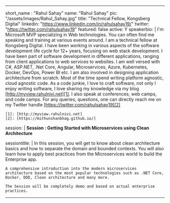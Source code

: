 ---

short_name : "Rahul Sahay"
name: "Rahul Sahay"
pic: "/assets/images/Rahul_Sahay.jpg"
title: "Technical Fellow, Kongsberg Digital"
linkedin: "https://www.linkedin.com/in/rahulsahay19/"
twitter: "https://twitter.com/rahulsahay19"
featured: false
active: Y
speakerbio: |
    I'm Microsoft MVP specializing in Web technologies. You can often find me speaking and training at various events around. I am a technical fellow at Kongsberg Digital. I have been working in various aspects of the software development life cycle for 12+ years, focusing on web
    stack development. I have been part of software development in different applications, ranging from client applications to web services to websites. I am well versed with C#, ASP.NET, .Net Core, Angular, Microservices, Azure, Kubernetes, Docker, DevOps, Power BI etc. I am also involved in designing application architecture from scratch. Most of the time spend writing platform agnostic, cloud agnostic code. As a code junkie, I love to craft software, not only I enjoy writing software, I love sharing my knowledge via my blog [http://myview.rahulnivi.net][1].
    I also speak at conferences, web camps, and code camps. For any queries, questions, one can directly reach me on my Twitter handle [https://twitter.com/rahulsahay19][2]

    [1]: [http://myview.rahulnivi.net]
    [2]: [https://mithunshanbhag.github.io/]

session: |
    **Session :  Getting Started with Microservices using Clean Architecture**

sessiontitle: |
    In this session, you will get to know about clean architecture basics and how to separate the domain and bounded contexts. You will also learn how to apply best practices from the Microservices world to build the Enterprise app.

    A comprehensive introduction into the modern microservices architecture based on the most popular technologies such as .NET Core, Docker, DDD, Clean architecture and many more.

    The Session will be completely demo and based on actual enterprise practices.
    
---